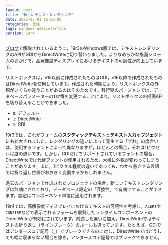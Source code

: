 ```yaml
---
layout: post
title: "新しいテキストレンダリング"
date: 2022-03-01 15:00:00
categories: 仕様
tags: windows userinterface
version: 19r4
---
```


[ブログ](https://blog.4d.com/new-text-rendering-in-forms-on-windows-with-directwrite/)で解説されているように，19r3のWindows版では，テキストレンダリングのAPIがGDIからDirectWriteに切り替わりました。よりなめらかな描画システムのおかげで，高解像度ディスプレイにおけるテキストの可読性が向上しています。

リストボックスは，v15以前に作成されたものはGDI，v16以降で作成されたものはDirectWriteを使用しています。作成された時期により，リストボックスの外観がいくらか違うことがあるのはそのためです。移行期のバージョンでは，データベースパラメーターの`107`番を変更することにより，リストボックスの描画APIを切り替えることができました。

* `0`: デフォルト
* `1`: DirectWrite
* `2`: GDI

19r3では，これがフォームの**スタティックテキスト**と**テキスト入力オブジェクト**にも拡大されました。レンダリングの違いによって発生する「ずれ」の度合いは，使用するフォントによって異なりますが，ほとんどの場合，それは1ピクセル程度の違いです。しかし，GDIだけでサポートされているフォントの場合，DirectWriteでは代替フォントが使用されるため，大幅に外観が変わってしまうことがあります。また，1ピクセル程度の違いであっても，わかち書きする言語では折り返し位置がおおきく変動するかもしれません。

過去のバージョンで作成されたプロジェクトの場合，新しいテキストレンダリングは無効にされており，データベース設定の「互換性」で有効にすることができます。設定はコンポーネント単位に適用されます。

19r4では，高解像度ディスプレイにおけるテキストの可読性を考慮し，`ALERT`や`CONFIRM`などで表示されるフォームを収録したランタイムコンポーネントのDirectWriteが有効にされています。前述した違いに加え，DirectWriteではテキストの折り返し（ラインブレーク）のルールも違っています。たとえば，GDIではアンダースコア記号（`_`）でブレークできるのに対し，DirectWriteではどうしても幅に収まらない場合を除き，アンダースコア記号ではブレークできません。
